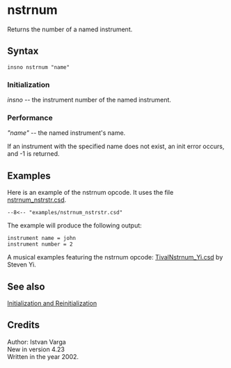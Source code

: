<!--
id:nstrnum
category:Instrument Control:Initialization and Reinitialization
-->
# nstrnum
Returns the number of a named instrument.

## Syntax
``` csound-orc
insno nstrnum "name"
```

### Initialization

_insno_ -- the instrument number of the named instrument.

### Performance

_"name"_ -- the named instrument's name.

If an instrument with the specified name does not exist, an init error occurs, and -1 is returned.

## Examples

Here is an example of the nstrnum opcode. It uses the file [nstrnum_nstrstr.csd](../../examples/nstrnum_nstrstr.csd).

``` csound-csd title="Example of the nstrnum opcode." linenums="1"
--8<-- "examples/nstrnum_nstrstr.csd"
```

The example will produce the following output:

```
instrument name = john
instrument number = 2
```

A musical examples featuring the nstrnum opcode: [TivalNstrnum_Yi.csd](../../examples/musical/TivalNstrnum_Yi.csd) by Steven Yi.

## See also

[Initialization and Reinitialization](../../control/reinitn)

## Credits

Author: Istvan Varga<br>
New in version 4.23<br>
Written in the year 2002.<br>
